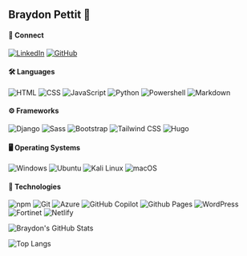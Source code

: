 ## Braydon Pettit 👋

#### 🔗 Connect
<p align="left">
  <!-- LinkedIn -->
  <a href="https://www.linkedin.com/in/braydon-pettit/" target="_blank"><img alt="LinkedIn" src="https://img.shields.io/badge/-LinkedIn-0077B5?style=flat-square&logo=Linkedin&logoColor=white"></a>
  <!-- GitHub -->
  <a href="https://github.com/bray2sick" target="_blank"><img alt="GitHub" src="https://img.shields.io/badge/-GitHub-181717?style=flat-square&logo=GitHub&logoColor=white"></a>
</p>

#### 🛠️ Languages
<p align="left">
  <!-- HTML -->
  <img alt="HTML" src="https://img.shields.io/badge/HTML-%23E34F26.svg?style=flat-square&logo=html5&logoColor=white">
  <!-- CSS -->
  <img alt="CSS" src="https://img.shields.io/badge/CSS-1572B6?style=flat-square&logo=css3&logoColor=white">
  <!-- JavaScript -->
  <img alt="JavaScript" src="https://shields.io/badge/JavaScript-F7DF1E?style=flat-square&logo=JavaScript&logoColor=black">
  <!-- Python -->
  <img alt="Python" src="https://img.shields.io/badge/Python-3776AB?style=flat-square&logo=python&logoColor=white">
  <!-- PowerShell -->
  <img alt="Powershell" src="https://img.shields.io/badge/PowerShell-0078D4?style=flat-square&logo=powershell&logoColor=white">
  <!-- Markdown -->
  <img alt="Markdown" src="https://img.shields.io/badge/Markdown-%23000000.svg?style=flat-square&logo=markdown&logoColor=white">
</p>

#### ⚙️ Frameworks
<p align="left">
  <!-- Django -->
  <img alt="Django" src="https://img.shields.io/badge/Django-103e2e.svg?style=flat-square&logo=django&logoColor=white">
  <!-- Sass -->
  <img alt="Sass" src="https://img.shields.io/badge/Sass-ce679a?style=flat-square&logo=sass&logoColor=white">
  <!-- Bootstrap -->
  <img alt="Bootstrap" src="https://img.shields.io/badge/Bootstrap-712cf9?style=flat-square&logo=bootstrap&logoColor=white">
  <!-- Tailwind CSS -->
  <img alt="Tailwind CSS" src="https://shields.io/badge/Tailwind%20CSS-38bdf8?style=flat-square&logo=tailwindcss&logoColor=white">
  <!-- Hugo -->
  <img alt="Hugo" src="https://img.shields.io/badge/Hugo-FF4088?style=flat-square&logo=hugo&logoColor=fff"
</p>

#### 🖥️ Operating Systems
<p align="left">
  <img alt="Windows" src="https://img.shields.io/badge/Windows-0078D6?style=flat-square&logo=windows&logoColor=white">
  <!-- Ubuntu -->
  <img alt="Ubuntu" src="https://img.shields.io/badge/Ubuntu-E95420?style=flat-square&logo=ubuntu&logoColor=white">
  <!-- Kali Linux -->
  <img alt="Kali Linux" src="https://img.shields.io/badge/Kali%20Linux-557C94?style=flat-square&logo=kalilinux&logoColor=white">
  <!-- macOS -->
  <img alt="macOS" src="https://img.shields.io/badge/macOS-000000?style=flat-square&logo=apple&logoColor=F0F0F0">
</p>

#### 🔧 Technologies
<p align="left">
  <!-- npm -->
  <img alt="npm" src="https://shields.io/badge/npm-white?logo=npm&logoColor=c12127&style=flat-square">
  <!-- Git -->
  <img alt="Git" src="https://img.shields.io/badge/-Git-F44D27?style=flat-square&logo=Git&logoColor=white"/>
  <!-- Azure -->
  <img alt="Azure" src="https://img.shields.io/badge/Azure-0078D4?style=flat-square&logo=azure&logoColor=white">
  <!-- GitHub Copilot -->
  <img alt="GitHub Copilot" src="https://img.shields.io/badge/GitHub%20Copilot-181717?style=flat-square&logo=githubcopilot&logoColor=white">
  <!-- GitHub Pages -->
  <img alt="Github Pages" src="https://img.shields.io/badge/GitHub%20Pages-181717?style=flat-square&logo=github&logoColor=white">
  <!-- WordPress-->
  <img alt="WordPress" src="https://shields.io/badge/WordPress-00749c?style=flat-square&logo=WordPress&logoColor=white">
  <!-- Fortinet -->
  <img alt="Fortinet" src="https://shields.io/badge/Fortinet-black?logo=fortinet&logoColor=da291c&style=flat-square">
  <!-- Netlify -->
  <img alt="Netlify" src="https://shields.io/badge/Netlify-black?logo=netlify&logoColor=05bdba&style=flat-square">
</p>

![Braydon's GitHub Stats](https://github-readme-stats.vercel.app/api?username=bray2sick&theme=github_dark)

![Top Langs](https://github-readme-stats.vercel.app/api/top-langs/?username=bray2sick&theme=github_dark)
<!--
**bray2sick/bray2sick** is a ✨ _special_ ✨ repository because its `README.md` (this file) appears on your GitHub profile.

Here are some ideas to get you started:

- 🔭 I’m currently working on ...
- 🌱 I’m currently learning ...
- 👯 I’m looking to collaborate on ...
- 🤔 I’m looking for help with ...
- 💬 Ask me about ...
- 📫 How to reach me: ...
- 😄 Pronouns: ...
- ⚡ Fun fact: ...
-->
